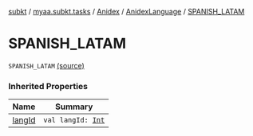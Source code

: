 [subkt](../../../index.md) / [myaa.subkt.tasks](../../index.md) / [Anidex](../index.md) / [AnidexLanguage](index.md) / [SPANISH_LATAM](./-s-p-a-n-i-s-h_-l-a-t-a-m.md)

# SPANISH_LATAM

`SPANISH_LATAM` [(source)](https://github.com/Myaamori/SubKt/blob/0.1.9/src/main/kotlin/myaa/subkt/tasks/tasks.kt#L1092)

### Inherited Properties

| Name | Summary |
|---|---|
| [langId](lang-id.md) | `val langId: `[`Int`](https://kotlinlang.org/api/latest/jvm/stdlib/kotlin/-int/index.html) |
